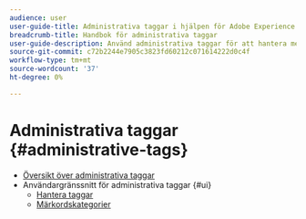 ```yaml
---
audience: user
user-guide-title: Administrativa taggar i hjälpen för Adobe Experience Platform
breadcrumb-title: Handbok för administrativa taggar
user-guide-description: Använd administrativa taggar för att hantera metadata-taxonomier. Lär dig hur du skapar taggkategorier och taggar.
source-git-commit: c72b2244e7905c3823fd60212c071614222d0c4f
workflow-type: tm+mt
source-wordcount: '37'
ht-degree: 0%

---
```



# Administrativa taggar {#administrative-tags}

* [Översikt över administrativa taggar](overview.md)
* Användargränssnitt för administrativa taggar {#ui}
   * [Hantera taggar](ui/managing-tags.md)
   * [Märkordskategorier](ui/tags-categories.md)

